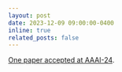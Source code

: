 ```yaml
---
layout: post
date: 2023-12-09 09:00:00-0400
inline: true
related_posts: false
---
```


[One paper accepted at AAAI-24](https://ojs.aaai.org/index.php/AAAI/article/view/29481). 
